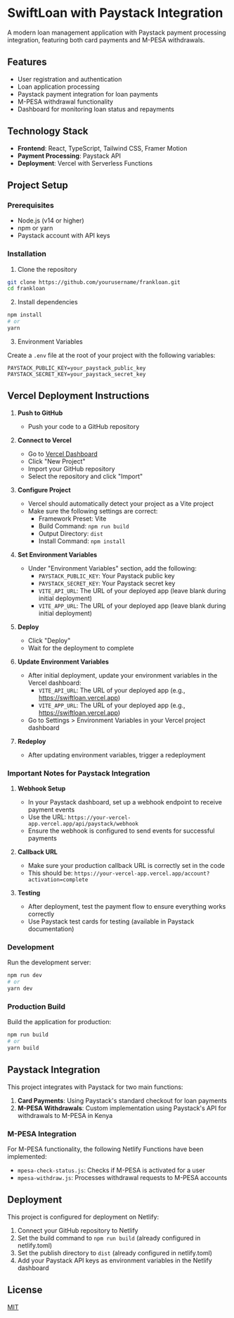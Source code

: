 # SwiftLoan with Paystack Integration

A modern loan management application with Paystack payment processing integration, featuring both card payments and M-PESA withdrawals.

## Features

- User registration and authentication
- Loan application processing
- Paystack payment integration for loan payments
- M-PESA withdrawal functionality
- Dashboard for monitoring loan status and repayments

## Technology Stack

- **Frontend**: React, TypeScript, Tailwind CSS, Framer Motion
- **Payment Processing**: Paystack API
- **Deployment**: Vercel with Serverless Functions

## Project Setup

### Prerequisites

- Node.js (v14 or higher)
- npm or yarn
- Paystack account with API keys

### Installation

1. Clone the repository
```bash
git clone https://github.com/yourusername/frankloan.git
cd frankloan
```

2. Install dependencies
```bash
npm install
# or
yarn
```

3. Environment Variables

Create a `.env` file at the root of your project with the following variables:
```
PAYSTACK_PUBLIC_KEY=your_paystack_public_key
PAYSTACK_SECRET_KEY=your_paystack_secret_key
```

## Vercel Deployment Instructions

1. **Push to GitHub**
   - Push your code to a GitHub repository

2. **Connect to Vercel**
   - Go to [Vercel Dashboard](https://vercel.com/dashboard)
   - Click "New Project"
   - Import your GitHub repository
   - Select the repository and click "Import"

3. **Configure Project**
   - Vercel should automatically detect your project as a Vite project
   - Make sure the following settings are correct:
     - Framework Preset: Vite
     - Build Command: `npm run build`
     - Output Directory: `dist`
     - Install Command: `npm install`

4. **Set Environment Variables**
   - Under "Environment Variables" section, add the following:
     - `PAYSTACK_PUBLIC_KEY`: Your Paystack public key
     - `PAYSTACK_SECRET_KEY`: Your Paystack secret key
     - `VITE_API_URL`: The URL of your deployed app (leave blank during initial deployment)
     - `VITE_APP_URL`: The URL of your deployed app (leave blank during initial deployment)

5. **Deploy**
   - Click "Deploy"
   - Wait for the deployment to complete

6. **Update Environment Variables**
   - After initial deployment, update your environment variables in the Vercel dashboard:
     - `VITE_API_URL`: The URL of your deployed app (e.g., https://swiftloan.vercel.app)
     - `VITE_APP_URL`: The URL of your deployed app (e.g., https://swiftloan.vercel.app)
   - Go to Settings > Environment Variables in your Vercel project dashboard

7. **Redeploy**
   - After updating environment variables, trigger a redeployment

### Important Notes for Paystack Integration

1. **Webhook Setup**
   - In your Paystack dashboard, set up a webhook endpoint to receive payment events
   - Use the URL: `https://your-vercel-app.vercel.app/api/paystack/webhook`
   - Ensure the webhook is configured to send events for successful payments

2. **Callback URL**
   - Make sure your production callback URL is correctly set in the code
   - This should be: `https://your-vercel-app.vercel.app/account?activation=complete`

3. **Testing**
   - After deployment, test the payment flow to ensure everything works correctly
   - Use Paystack test cards for testing (available in Paystack documentation)

### Development

Run the development server:
```bash
npm run dev
# or
yarn dev
```

### Production Build

Build the application for production:
```bash
npm run build
# or
yarn build
```

## Paystack Integration

This project integrates with Paystack for two main functions:

1. **Card Payments**: Using Paystack's standard checkout for loan payments
2. **M-PESA Withdrawals**: Custom implementation using Paystack's API for withdrawals to M-PESA in Kenya

### M-PESA Integration

For M-PESA functionality, the following Netlify Functions have been implemented:

- `mpesa-check-status.js`: Checks if M-PESA is activated for a user
- `mpesa-withdraw.js`: Processes withdrawal requests to M-PESA accounts

## Deployment

This project is configured for deployment on Netlify:

1. Connect your GitHub repository to Netlify
2. Set the build command to `npm run build` (already configured in netlify.toml)
3. Set the publish directory to `dist` (already configured in netlify.toml)
4. Add your Paystack API keys as environment variables in the Netlify dashboard

## License

[MIT](LICENSE)
